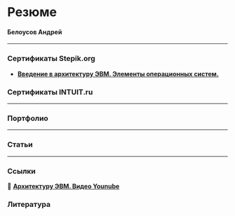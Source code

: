 # Резюме

#### Белоусов Андрей
---
### Сертификаты Stepik.org
- **[Введение в архитектуру ЭВМ. Элементы операционных систем.](https://stepik.org/cert/1721243/)**

### Сертификаты INTUIT.ru

---
### Портфолио

---
### Статьи

---
### Ссылки

:black_square_button: **[Архитектуру ЭВМ. Видео Younube](https://www.youtube.com/watch?v=ykUmmfZ_LxY&list=PLnseyzyGdZdfv8H7LkvyVVE33fbBZaSdH)**

### Литература
